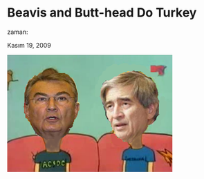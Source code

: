 # Beavis and Butt-head Do Turkey








zaman:

Kasım 19, 2009










![](beavis-butthead-deniz-onur.png)
